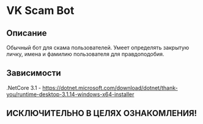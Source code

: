 # VK Scam Bot
## Описание

Обычный бот для скама пользователей. Умеет определять закрытую личку, имена и фамилию пользователя для правдоподобия.

## Зависимости
.NetCore 3.1 - https://dotnet.microsoft.com/download/dotnet/thank-you/runtime-desktop-3.1.14-windows-x64-installer

## ИСКЛЮЧИТЕЛЬНО В ЦЕЛЯХ ОЗНАКОМЛЕНИЯ!
